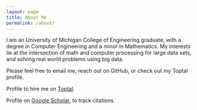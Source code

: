 ```yaml
---
layout: page
title: About Me
permalink: /about/
---
```


I am an University of Michigan College of Engineering graduate, with a degree
in Computer Engineering and a minor in Mathematics. My interests lie at the
intersection of math and computer processing for large data sets, and solving
real world problems using big data.

Please feel free to email me, reach out on GitHub, or check out my Toptal profile.

Profile to hire me on [Toptal](https://www.toptal.com/resume/samuel-rohrer).

Profile on [Google Scholar](https://scholar.google.com/citations?user=TeTdbWsAAAAJ&hl=en),
to track citations.

